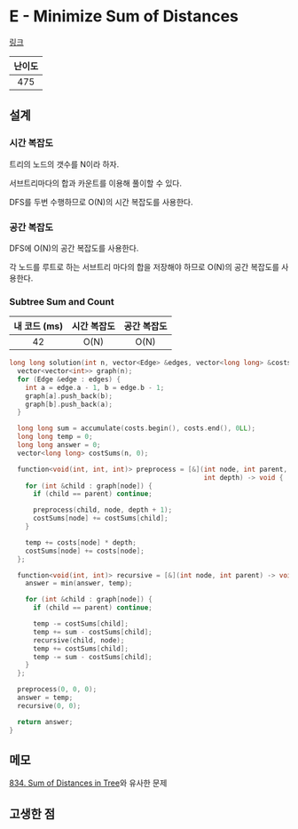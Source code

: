 # E - Minimize Sum of Distances

[링크](https://atcoder.jp/contests/abc348/tasks/abc348_e)

| 난이도 |
| :----: |
|  475   |

## 설계

### 시간 복잡도

트리의 노드의 갯수를 N이라 하자.

서브트리마다의 합과 카운트를 이용해 풀이할 수 있다.

DFS를 두번 수행하므로 O(N)의 시간 복잡도를 사용한다.

### 공간 복잡도

DFS에 O(N)의 공간 복잡도를 사용한다.

각 노드를 루트로 하는 서브트리 마다의 합을 저장해야 하므로 O(N)의 공간 복잡도를 사용한다.

### Subtree Sum and Count

| 내 코드 (ms) | 시간 복잡도 | 공간 복잡도 |
| :----------: | :---------: | :---------: |
|      42      |    O(N)     |    O(N)     |

```cpp
long long solution(int n, vector<Edge> &edges, vector<long long> &costs) {
  vector<vector<int>> graph(n);
  for (Edge &edge : edges) {
    int a = edge.a - 1, b = edge.b - 1;
    graph[a].push_back(b);
    graph[b].push_back(a);
  }

  long long sum = accumulate(costs.begin(), costs.end(), 0LL);
  long long temp = 0;
  long long answer = 0;
  vector<long long> costSums(n, 0);

  function<void(int, int, int)> preprocess = [&](int node, int parent,
                                                 int depth) -> void {
    for (int &child : graph[node]) {
      if (child == parent) continue;

      preprocess(child, node, depth + 1);
      costSums[node] += costSums[child];
    }

    temp += costs[node] * depth;
    costSums[node] += costs[node];
  };

  function<void(int, int)> recursive = [&](int node, int parent) -> void {
    answer = min(answer, temp);

    for (int &child : graph[node]) {
      if (child == parent) continue;

      temp -= costSums[child];
      temp += sum - costSums[child];
      recursive(child, node);
      temp += costSums[child];
      temp -= sum - costSums[child];
    }
  };

  preprocess(0, 0, 0);
  answer = temp;
  recursive(0, 0);

  return answer;
}
```

## 메모

[834. Sum of Distances in Tree](https://leetcode.com/problems/sum-of-distances-in-tree/description/)와 유사한 문제

## 고생한 점
